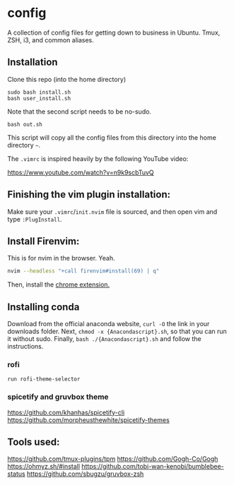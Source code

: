 # config
A collection of config files for getting down to business in Ubuntu. Tmux, ZSH, i3, and common aliases.

## Installation

Clone this repo (into the home directory)
```
sudo bash install.sh
bash user_install.sh
```

Note that the second script needs to be no-sudo.

```
bash out.sh
```

This script will copy all the config files from this directory into the home directory `~`.


The `.vimrc` is inspired heavily by the following YouTube video:

https://www.youtube.com/watch?v=n9k9scbTuvQ

## Finishing the vim plugin installation:

Make sure your `.vimrc`/`init.nvim` file is sourced, and then open vim and type `:PlugInstall`.

## Install Firenvim:
This is for nvim in the browser. Yeah.
```bash
nvim --headless "+call firenvim#install(69) | q"
```
Then, install the [chrome extension.](https://chrome.google.com/webstore/detail/firenvim/egpjdkipkomnmjhjmdamaniclmdlobbo)


## Installing conda
Download from the official anaconda website, `curl -O` the link in your downloads folder.
Next, `chmod -x {Anacondascript}.sh`, so that you can run it without sudo.
Finally, `bash ./{Anacondascript}.sh` and follow the instructions.

### rofi 

`run rofi-theme-selector`

### spicetify and gruvbox theme

https://github.com/khanhas/spicetify-cli
https://github.com/morpheusthewhite/spicetify-themes

## Tools used:
https://github.com/tmux-plugins/tpm
https://github.com/Gogh-Co/Gogh
https://ohmyz.sh/#install
https://github.com/tobi-wan-kenobi/bumblebee-status
https://github.com/sbugzu/gruvbox-zsh

